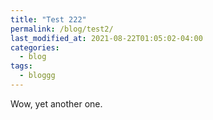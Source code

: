 ```yaml
---
title: "Test 222"
permalink: /blog/test2/
last_modified_at: 2021-08-22T01:05:02-04:00
categories:
  - blog
tags:
  - bloggg
---
```


Wow, yet another one.